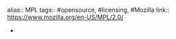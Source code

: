alias:: MPL
tags:: #opensource, #licensing, #Mozilla
link:: https://www.mozilla.org/en-US/MPL/2.0/

-